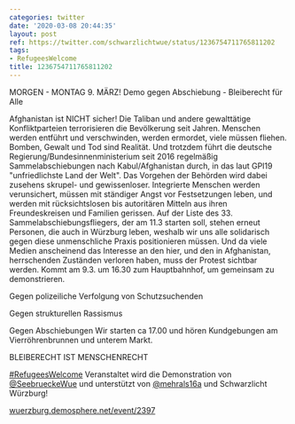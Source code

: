 ```yaml
---
categories: twitter
date: '2020-03-08 20:44:35'
layout: post
ref: https://twitter.com/schwarzlichtwue/status/1236754711765811202
tags:
- RefugeesWelcome
title: 1236754711765811202
---
```

MORGEN - MONTAG 9. MÄRZ! Demo gegen Abschiebung - Bleiberecht für Alle



Afghanistan ist NICHT sicher! Die Taliban und andere gewalttätige Konfliktparteien terrorisieren die Bevölkerung seit Jahren. Menschen werden entführt und verschwinden, werden ermordet, viele müssen fliehen. 
Bomben, Gewalt und Tod sind Realität. Und trotzdem führt die deutsche Regierung/Bundesinnenministerium seit 2016 regelmäßig Sammelabschiebungen nach Kabul/Afghanistan durch, in das laut GPI19 "unfriedlichste Land der Welt". 
Das Vorgehen der Behörden wird dabei zusehens skrupel- und gewissenloser. Integrierte Menschen werden verunsichert, müssen mit ständiger Angst vor Festsetzungen leben, und werden mit rücksichtslosen bis autoritären Mitteln aus ihren Freundeskreisen und Familien gerissen. 
Auf der Liste des 33. Sammelabschiebungsfliegers, der am 11.3 starten soll, stehen erneut Personen, die auch in Würzburg leben, weshalb wir uns alle solidarisch gegen diese unmenschliche Praxis positionieren müssen. 
Und da viele Medien anscheinend das Interesse an den hier, und den in Afghanistan, herrschenden Zuständen verloren haben, muss der Protest sichtbar werden. 
Kommt am 9.3. um 16.30 zum Hauptbahnhof, um gemeinsam zu demonstrieren.

Gegen polizeiliche Verfolgung von Schutzsuchenden

Gegen strukturellen Rassismus

Gegen Abschiebungen 
Wir starten ca 17.00 und hören Kundgebungen am Vierröhrenbrunnen und unterem Markt.

BLEIBERECHT IST MENSCHENRECHT 

[#RefugeesWelcome](/t/refugeeswelcome) 
Veranstaltet wird die Demonstration von [@SeebrueckeWue](https://twitter.com/SeebrueckeWue) und unterstützt von [@mehrals16a](https://twitter.com/mehrals16a) und Schwarzlicht Würzburg!



[wuerzburg.demosphere.net/event/2397](https://wuerzburg.demosphere.net/event/2397) 